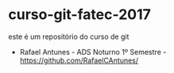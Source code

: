 ﻿# curso-git-fatec-2017

este é um repositório do curso de git

- Rafael Antunes - ADS Noturno 1º Semestre - https://github.com/RafaelCAntunes/